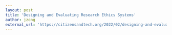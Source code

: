 ```yaml
---
layout: post
title: 'Designing and Evaluating Research Ethics Systems'
author: jzong
external_url: 'https://citizensandtech.org/2022/02/designing-and-evaluating-research-ethics-systems/'
---
```

